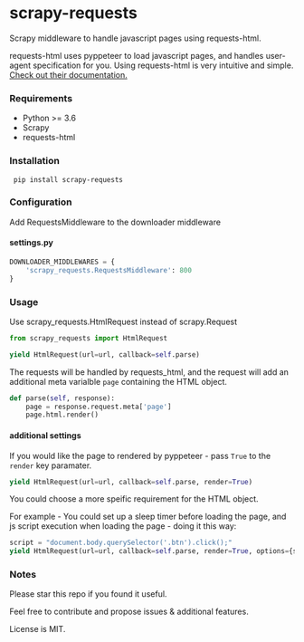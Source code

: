 # scrapy-requests
Scrapy middleware to handle javascript pages using requests-html.

requests-html uses pyppeteer to load javascript pages, and handles user-agent specification for you.
Using requests-html is very intuitive and simple. [Check out their documentation.](https://github.com/psf/requests-html "requests_html repo")

### Requirements
- Python >= 3.6
- Scrapy
- requests-html

### Installation
```
 pip install scrapy-requests
```
### Configuration
Add RequestsMiddleware to the downloader middleware
#### settings.py

```python
DOWNLOADER_MIDDLEWARES = {
    'scrapy_requests.RequestsMiddleware': 800
}
```
### Usage
Use scrapy_requests.HtmlRequest instead of scrapy.Request
```python
from scrapy_requests import HtmlRequest

yield HtmlRequest(url=url, callback=self.parse)
```
The requests will be handled by requests_html, and the request will add an additional meta varialble `page` containing the HTML object.
```python
def parse(self, response):
    page = response.request.meta['page']
    page.html.render()
```

#### additional settings
If you would like the page to rendered by pyppeteer - pass `True` to the `render` key paramater.
```python
yield HtmlRequest(url=url, callback=self.parse, render=True)
```
You could choose a more speific requirement for the HTML object. 

For example - 
You could set up a sleep timer before loading the page, and js script execution when loading the page - doing it this way:
```python
script = "document.body.querySelector('.btn').click();"
yield HtmlRequest(url=url, callback=self.parse, render=True, options={sleep: 2, script: script})
```

### Notes
Please star this repo if you found it useful.

Feel free to contribute and propose issues & additional features.

License is MIT.
